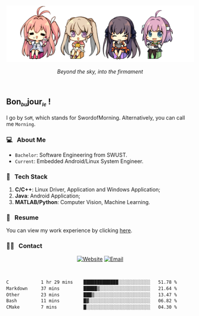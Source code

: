 <img src="./pic/Aokana.png">
<p align="center"><em>Beyond the sky, into the firmament</em></p>

<br/>

## Bon<sub><em><font size=2>bu</font></em></sub>jour<sub><em><font size=2>le</font></em></sub> !

I go by `SoM`, which stands for SwordofMorning. Alternatively, you can call me `Morning`.

### 💻 &nbsp; About Me

- `Bachelor`: Software Engineering from SWUST.
- `Current`: Embedded Android/Linux System Engineer.

### 🔧 &nbsp; Tech Stack

1. **C/C++**: Linux Driver, Application and Windows Application;
2. **Java**: Android Application;
3. **MATLAB/Python**: Computer Vision, Machine Learning.

### 📝 &nbsp; Resume

You can view my work experience by clicking <a href="https://swordofmorning.com/index.php/contact/">here</a>.

### 🤝🏻 &nbsp; Contact

<p align="center">
<a href="https://swordofmorning.com/"><img alt="Website" src="https://img.shields.io/badge/Website-swordofmorning.com-blue?style=flat-square&logo=google-chrome"></a>
<a href="mailto:master@xiaojintao.email
"><img alt="Email" src="https://img.shields.io/badge/Email-master@xiaojintao.email-blue?style=flat-square&logo=gmail"></a>
</p>

<br/>

<!--START_SECTION:waka-->

```txt
C            1 hr 29 mins    █████████████░░░░░░░░░░░░   51.78 %
Markdown     37 mins         █████▒░░░░░░░░░░░░░░░░░░░   21.64 %
Other        23 mins         ███▒░░░░░░░░░░░░░░░░░░░░░   13.47 %
Bash         11 mins         █▓░░░░░░░░░░░░░░░░░░░░░░░   06.82 %
CMake        7 mins          █░░░░░░░░░░░░░░░░░░░░░░░░   04.30 %
```

<!--END_SECTION:waka-->

